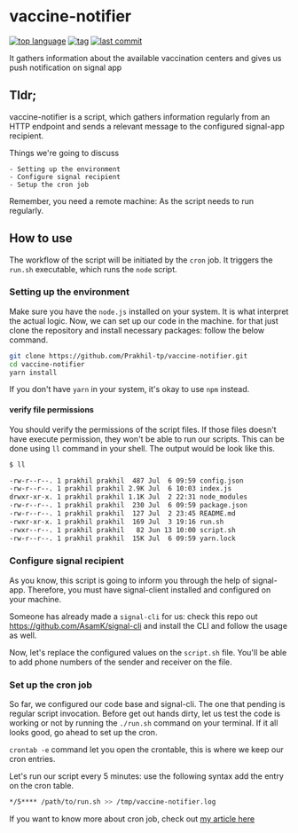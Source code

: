 # vaccine-notifier

[![top language](https://img.shields.io/github/languages/top/prakhil-tp/vaccine-notifier)](https://github.com/prakhil-tp/vaccine-notifier/search?l=javascript)
[![tag](https://img.shields.io/github/v/tag/prakhil-tp/vaccine-notifier)](https://github.com/prakhil-tp/vaccine-notifier/tags)
[![last commit](https://img.shields.io/github/last-commit/prakhil-tp/vaccine-notifier)](https://github.com/Prakhil-tp/vaccine-notifier/commits/master)

It gathers information about the available vaccination centers and gives us push notification on signal app

## Tldr;

vaccine-notifier is a script, which gathers information regularly from an HTTP endpoint and sends a relevant message to the configured signal-app recipient.

Things we're going to discuss

    - Setting up the environment
    - Configure signal recipient
    - Setup the cron job

Remember, you need a remote machine: As the script needs to run regularly.

## How to use

The workflow of the script will be initiated by the `cron` job. It triggers the `run.sh` executable, which runs the `node` script.

### Setting up the environment

Make sure you have the `node.js` installed on your system. It is what interpret the actual logic.
Now, we can set up our code in the machine. for that just clone the repository and install necessary packages: follow the below command.

``` sh
git clone https://github.com/Prakhil-tp/vaccine-notifier.git
cd vaccine-notifier
yarn install
```
If you don't have `yarn` in your system, it's okay to use `npm` instead.

#### verify file permissions

You should verify the permissions of the script files. If those files doesn't have execute permission, they won't be able to run our scripts. This can be done using `ll` command in your shell.
The output would be look like this.

``` sh
$ ll

-rw-r--r--. 1 prakhil prakhil  487 Jul  6 09:59 config.json
-rw-r--r--. 1 prakhil prakhil 2.9K Jul  6 10:03 index.js
drwxr-xr-x. 1 prakhil prakhil 1.1K Jul  2 22:31 node_modules
-rw-r--r--. 1 prakhil prakhil  230 Jul  6 09:59 package.json
-rw-r--r--. 1 prakhil prakhil  127 Jul  2 23:45 README.md
-rwxr-xr-x. 1 prakhil prakhil  169 Jul  3 19:16 run.sh
-rwxr--r--. 1 prakhil prakhil   82 Jun 13 10:00 script.sh
-rw-r--r--. 1 prakhil prakhil  15K Jul  6 09:59 yarn.lock

```
### Configure signal recipient

As you know, this script is going to inform you through the help of signal-app. Therefore, you must have signal-client installed and configured on your machine.

Someone has already made a `signal-cli` for us: check this repo out https://github.com/AsamK/signal-cli and install the CLI and follow the usage as well.

Now, let's replace the configured values on the `script.sh` file. You'll be able to add phone numbers of the sender and receiver on the file. 

### Set up the cron job

So far, we configured our code base and signal-cli. The one that pending is regular script invocation.
Before get out hands dirty, let us test the code is working or not by running the `./run.sh` command on your terminal. If it all looks good, go ahead to set up the cron.

`crontab -e` command let you open the crontable, this is where we keep our cron entries.

Let's run our script every 5 minutes: use the following syntax add the entry on the cron table.

``` sh
*/5**** /path/to/run.sh >> /tmp/vaccine-notifier.log
```
If you want to know more about cron job, check out [my article here](https://dev.to/prakhil_tp/cron-job-for-node-scripts-1fa6)

     

